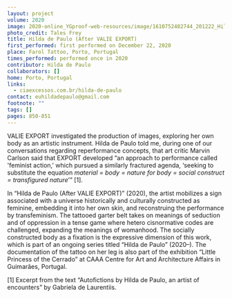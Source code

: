 ```yaml
---
layout: project
volume: 2020
image: 2020-online_YGproof-web-resources/image/1610752482744_201222_Hilda_de_Paulo.jpg
photo_credit: Tales Frey
title: Hilda de Paulo (After VALIE EXPORT)
first_performed: first performed on December 22, 2020
place: Farol Tattoo, Porto, Portugal
times_performed: performed once in 2020
contributor: Hilda de Paulo
collaborators: []
home: Porto, Portugal
links:
  - ciaexcessos.com.br/hilda-de-paulo
contact: euhildadepaulo@gmail.com
footnote: ""
tags: []
pages: 850-851
---
```


VALIE EXPORT investigated the production of images, exploring her own body as an artistic instrument. Hilda de Paulo told me, during one of our conversations regarding reperformance concepts, that art critic Marvin Carlson said that EXPORT developed “an approach to performance called &apos;feminist action,&apos; which pursued a similarly fractured agenda, ‘seeking to substitute the equation _material = body = nature for body = social construct = transfigured nature_’” [1].

In “Hilda de Paulo (After VALIE EXPORT)” (2020), the artist mobilizes a sign associated with a universe historically and culturally constructed as feminine, embedding it into her own skin, and reconstruing the performance by transfeminism. The tattooed garter belt takes on meanings of seduction and of oppression in a tense game where hetero cisnormative codes are challenged, expanding the meanings of womanhood. The socially constructed body as a fixation is the expressive dimension of this work, which is part of an ongoing series titled “Hilda de Paulo” (2020–). The documentation of the tattoo on her leg is also part of the exhibition “Little Princess of the Cerrado” at CAAA Centre for Art and Architecture Affairs in Guimarães, Portugal.

[1] Excerpt from the text “Autofictions by Hilda de Paulo, an artist of encounters” by Gabriela de Laurentiis.
